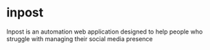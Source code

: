 # inpost

Inpost is an automation web application designed to help people who struggle with managing their social media presence
